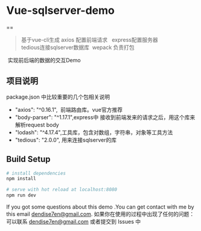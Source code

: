 # Vue-sqlserver-demo
==

> 基于vue-cli生成 
  axios 配置前端请求  
  express配置服务器  
  tedious连接sqlserver数据库 
  wepack 负责打包
  
  实现前后端的数据的交互Demo

## 项目说明
package.json 中比较重要的几个包相关说明

* "axios": "^0.16.1",  前端路由库。vue官方推荐
* "body-parser": "^1.17.1",express中 接收到前端发来的请求之后，用这个库来解析request body
* "lodash": "^4.17.4",工具库，包含对数组，字符串，对象等工具方法
* "tedious": "2.0.0", 用来连接sqlserver的库


## Build Setup



``` bash
# install dependencies
npm install

# serve with hot reload at localhost:8080
npm run dev

```

If you got some questions about this demo .You can get contact with me by this email dendise7en@gmail.com.
如果你在使用的过程中出现了任何的问题：可以联系 dendise7en@gmail.com 或者提交到 Issues 中
